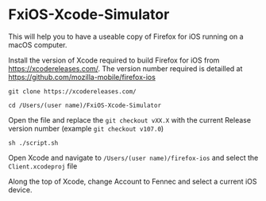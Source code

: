# FxiOS-Xcode-Simulator

This will help you to have a useable copy of Firefox for iOS running on a macOS computer.

Install the version of Xcode required to build Firefox for iOS from https://xcodereleases.com/.  The version number required is detailled at https://github.com/mozilla-mobile/firefox-ios

```git clone https://xcodereleases.com/```

```cd /Users/(user name)/FxiOS-Xcode-Simulator```

Open the file and replace the ```git checkout vXX.X``` with the current Release version number (example ```git checkout v107.0```)

```sh ./script.sh```

Open Xcode and navigate to ```/Users/(user name)/firefox-ios``` and select the ```Client.xcodeproj``` file

Along the top of Xcode, change Account to Fennec and select a current iOS device.
